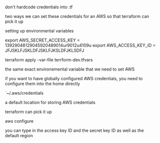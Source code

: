 don't hardcode credentials into .tf

two ways we can set these credentials for an AWS
so that terraform can pick it up

setting up environmental variables

export AWS_SECRET_ACCESS_KEY = 13929048129045920489014ur9012u4109u
export AWS_ACCESS_KEY_ID = JFJSKLFJSKLDFJSKLFJKSLDFJKLSDFJ

terraform apply -var-file terrform-dev.tfvars

the same exact environemental variable that we need to set AWS 

if you want to have globally configured AWS credentials, you need to configure them into the home directly

`~/.aws/credentials

a default location for storing AWS credentials

terraform can pick it up

aws configure

you can type in the access key ID
and the secret key ID
as well as the default region



